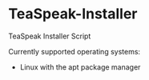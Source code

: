 # TeaSpeak-Installer
TeaSpeak Installer Script

Currently supported operating systems:
- Linux with the apt package manager
